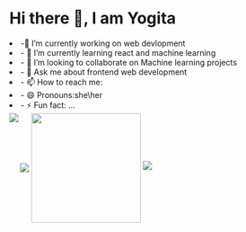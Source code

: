 <h1>Hi there 👋, I am Yogita</h1>
<li>-🔭 I’m currently working on web devlopment</li>
<li>- 🌱 I’m currently learning react and machine learning</li>
<li>- 👯 I’m looking to collaborate on Machine learning projects</li>
<li>- 💬 Ask me about frontend web development</li>
<li>- 📫 How to reach me:</li>
<li>- 😄 Pronouns:she\her</li>
<li>- ⚡ Fun fact: ...</li>
<img src='https://media.giphy.com/media/L1R1tvI9svkIWwpVYr/giphy.gif' align='center'>
<img align="left" src="https://github-readme-stats.vercel.app/api?username=YogitaSingh9&show_icons=true&theme=radical"/>
<img height=195 align="center" src="https://github-readme-stats.vercel.app/api/top-langs/?username=YogitaSingh9&hide_progress=true" />
<a href="https://git.io/streak-stats"><img src="https://streak-stats.demolab.com?user=YogitaSingh9"/></a>

<!--
**YogitaSingh9/YogitaSingh9** is a ✨ _special_ ✨ repository because its `README.md` (this file) appears on your GitHub profile.

Here are some ideas to get you started:

- 🔭 I’m currently working on ...
- 🌱 I’m currently learning ...
- 👯 I’m looking to collaborate on ...
- 🤔 I’m looking for help with ...
- 💬 Ask me about ...
- 📫 How to reach me: ...
- 😄 Pronouns: ...
- ⚡ Fun fact: ...
-->
